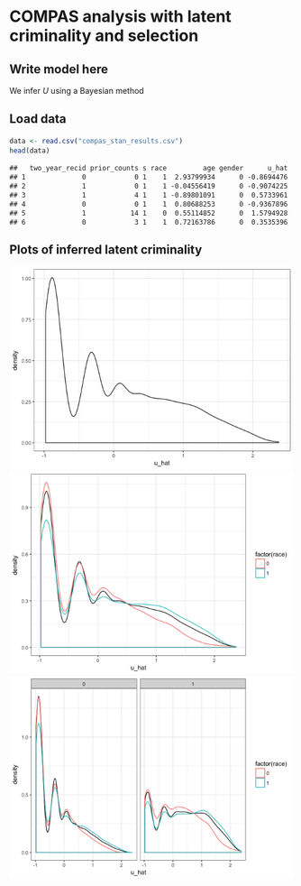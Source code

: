 COMPAS analysis with latent criminality and selection
================

Write model here
----------------

We infer *U* using a Bayesian method

Load data
---------

``` r
data <- read.csv("compas_stan_results.csv")
head(data)
```

    ##   two_year_recid prior_counts s race         age gender      u_hat
    ## 1              0            0 1    1  2.93799934      0 -0.8694476
    ## 2              1            0 1    1 -0.04556419      0 -0.9074225
    ## 3              1            4 1    1 -0.89801091      0  0.5733961
    ## 4              0            0 1    1  0.80688253      0 -0.9367896
    ## 5              1           14 1    0  0.55114852      0  1.5794928
    ## 6              0            3 1    1  0.72163786      0  0.3535396

Plots of inferred latent criminality
------------------------------------

![](compas_plots_files/figure-markdown_github/pressure-1.png)![](compas_plots_files/figure-markdown_github/pressure-2.png)![](compas_plots_files/figure-markdown_github/pressure-3.png)
